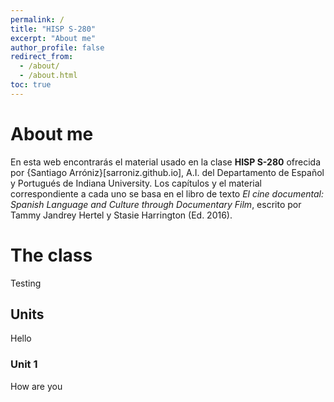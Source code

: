 ```yaml
---
permalink: /
title: "HISP S-280"
excerpt: "About me"
author_profile: false
redirect_from: 
  - /about/
  - /about.html
toc: true
---
```


# About me
En esta web encontrarás el material usado en la clase **HISP S-280** ofrecida por {Santiago Arróniz}[sarroniz.github.io], A.I. del Departamento de Español y Portugués de Indiana University. Los capítulos y el material correspondiente a cada uno se basa en el libro de texto _El cine documental: Spanish Language and Culture through Documentary Film_, escrito por Tammy Jandrey Hertel y Stasie Harrington (Ed. 2016). 

# The class
Testing

## Units
Hello 

### Unit 1
How are you
